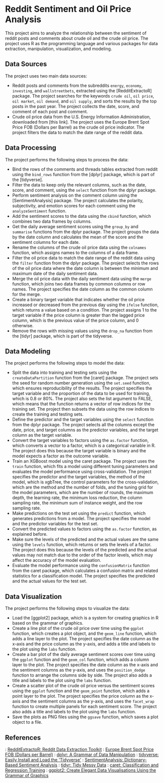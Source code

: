 
# Reddit Sentiment and Oil Price Analysis

This project aims to analyze the relationship between the sentiment of reddit posts and comments about crude oil and the crude oil price. The project uses R as the programming language and various packages for data extraction, manipulation, visualization, and modeling.

## Data Sources

The project uses two main data sources:

- Reddit posts and comments from the subreddits `energy`, `economy`, `investing`, and `wallstreetbets`, extracted using the [RedditExtractoR] package. The project searches for the keywords `crude oil`, `oil price`, `oil market`, `oil demand`, and `oil supply`, and sorts the results by the top posts in the past year. The project collects the date, score, and comment of each post and comment.
- Crude oil price data from the U.S. Energy Information Administration, downloaded from [this link]. The project uses the Europe Brent Spot Price FOB (Dollars per Barrel) as the crude oil price indicator. The project filters the data to match the date range of the reddit data.

## Data Processing

The project performs the following steps to process the data:

- Bind the rows of the comments and threads tables extracted from reddit using the `bind_rows` function from the [dplyr] package, which is part of the [tidyverse].
- Filter the data to keep only the relevant columns, such as the date, score, and comment, using the `select` function from the dplyr package.
- Perform sentiment analysis on the comment column using the [SentimentAnalysis] package. The project calculates the polarity, subjectivity, and emotion scores for each comment using the `analyzeSentiment` function.
- Add the sentiment scores to the data using the `cbind` function, which combines two data frames by columns.
- Get the daily average sentiment scores using the `group_by` and `summarise` functions from the dplyr package. The project groups the data by the date column and calculates the mean of the score and the sentiment columns for each date.
- Rename the columns of the crude oil price data using the `colnames` function, which assigns names to the columns of a data frame.
- Filter the oil price data to match the date range of the reddit data using the `filter` function from the dplyr package. The project selects the rows of the oil price data where the date column is between the minimum and maximum date of the daily sentiment data.
- Merge the oil price data with the daily sentiment data using the `merge` function, which joins two data frames by common columns or row names. The project specifies the date column as the common column for the merge.
- Create a binary target variable that indicates whether the oil price increased or decreased from the previous day using the `ifelse` function, which returns a value based on a condition. The project assigns 1 to the target variable if the price column is greater than the lagged price column, which is the previous value of the price column, and 0 otherwise.
- Remove the rows with missing values using the `drop_na` function from the [tidyr] package, which is part of the tidyverse.

## Data Modeling

The project performs the following steps to model the data:

- Split the data into training and testing sets using the `createDataPartition` function from the [caret] package. The project sets the seed for random number generation using the `set.seed` function, which ensures reproducibility of the results. The project specifies the target variable and the proportion of the data to be used for training, which is 0.8 or 80%. The project also sets the list argument to FALSE, which means that the function returns a vector of row indices for the training set. The project then subsets the data using the row indices to create the training and testing sets.
- Define the predictor and the target variables using the `select` function from the dplyr package. The project selects all the columns except the date, price, and target columns as the predictor variables, and the target column as the target variable.
- Convert the target variables to factors using the `as.factor` function, which converts a vector to a factor, which is a categorical variable in R. The project does this because the target variable is binary and the model expects a factor as the outcome variable.
- Train an XGBoost model using the caret package. The project uses the `train` function, which fits a model using different tuning parameters and evaluates the model performance using cross-validation. The project specifies the predictor and the target variables, the method of the model, which is xgbTree, the control parameters for the cross-validation, which are the method and the number of folds, and the tuning grid for the model parameters, which are the number of rounds, the maximum depth, the learning rate, the minimum loss reduction, the column sampling rate, the minimum sum of instance weight, and the row sampling rate.
- Make predictions on the test set using the `predict` function, which generates predictions from a model. The project specifies the model and the predictor variables for the test set.
- Convert the predicted values to factors using the `as.factor` function, as explained before.
- Make sure the levels of the predicted and the actual values are the same using the `levels` function, which returns or sets the levels of a factor. The project does this because the levels of the predicted and the actual values may not match due to the order of the factor levels, which may affect the accuracy of the model evaluation.
- Evaluate the model performance using the `confusionMatrix` function from the caret package, which calculates a confusion matrix and related statistics for a classification model. The project specifies the predicted and the actual values for the test set.

## Data Visualization

The project performs the following steps to visualize the data:

- Load the [ggplot2] package, which is a system for creating graphics in R based on the grammar of graphics.
- Create a line plot of the crude oil price over time using the `ggplot` function, which creates a plot object, and the `geom_line` function, which adds a line layer to the plot. The project specifies the date column as the x-axis and the price column as the y-axis, and adds a title and labels to the plot using the `labs` function.
- Create a bar plot of the daily average sentiment scores over time using the `ggplot` function and the `geom_col` function, which adds a column layer to the plot. The project specifies the date column as the x-axis and the sentiment columns as the y-axis, and uses the `position_dodge` function to arrange the columns side by side. The project also adds a title and labels to the plot using the `labs` function.
- Create a scatter plot of the crude oil price versus the sentiment scores using the `ggplot` function and the `geom_point` function, which adds a point layer to the plot. The project specifies the price column as the x-axis and the sentiment columns as the y-axis, and uses the `facet_wrap` function to create multiple panels for each sentiment score. The project also adds a title and labels to the plot using the `labs` function.
- Save the plots as PNG files using the `ggsave` function, which saves a plot object to a file.

## References

: [RedditExtractoR: Reddit Data Extraction Toolkit](https://cran.r-project.org/web/packages/RedditExtractoR/index.html)
: [Europe Brent Spot Price FOB (Dollars per Barrel)](https://www.eia.gov/dnav/pet/hist_xls/RBRTEd.xls)
: [dplyr: A Grammar of Data Manipulation](https://cran.r-project.org/web/packages/dplyr/index.html)
: [tidyverse: Easily Install and Load the 'Tidyverse'](https://cran.r-project.org/web/packages/tidyverse/index.html)
: [SentimentAnalysis: Dictionary-Based Sentiment Analysis](https://cran.r-project.org/web/packages/SentimentAnalysis/index.html)
: [tidyr: Tidy Messy Data](https://cran.r-project.org/web/packages/tidyr/index.html)
: [caret: Classification and Regression Training](https://cran.r-project.org/web/packages/caret/index.html)
: [ggplot2: Create Elegant Data Visualisations Using the Grammar of Graphics](https://cran.r-project.org/web/packages/ggplot2/index.html)

